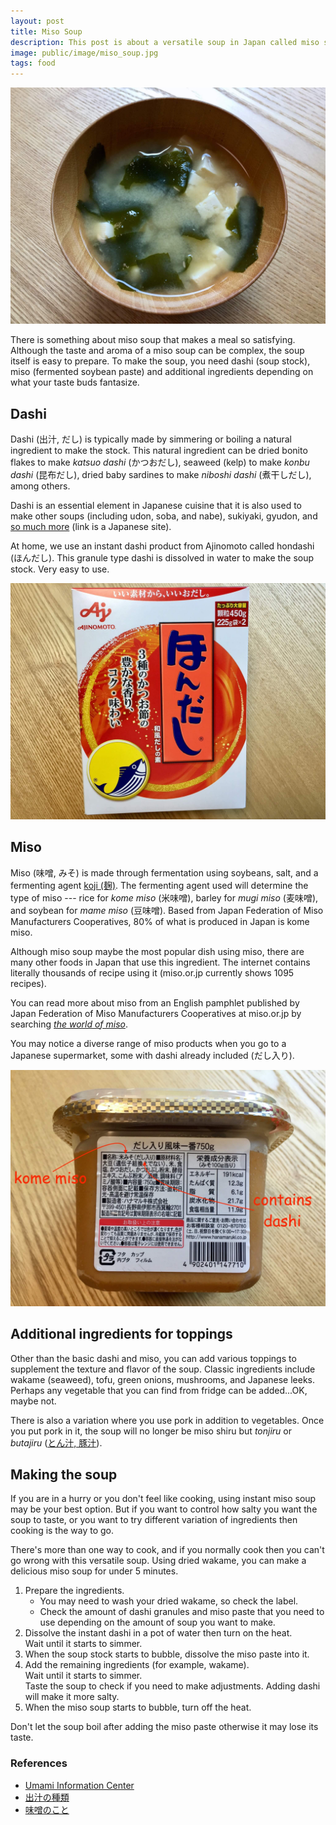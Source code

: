 ```yaml
---
layout: post
title: Miso Soup
description: This post is about a versatile soup in Japan called miso shiru (miso soup).
image: public/image/miso_soup.jpg
tags: food
---
```


![Miso soup with wakame and tofu](/public/image/miso_soup.jpg)

There is something about miso soup that makes a meal so satisfying. Although the taste and aroma of a miso soup can be complex, the soup itself is easy to prepare. To make the soup, you need dashi (soup stock), miso (fermented soybean paste) and additional ingredients depending on what your taste buds fantasize.

## Dashi

Dashi (出汁, だし) is typically made by simmering or boiling a natural ingredient to make the stock. This natural ingredient can be dried bonito flakes to make *katsuo dashi* (かつおだし),  seaweed (kelp) to make *konbu dashi* (昆布だし), dried baby sardines to make *niboshi dashi* (煮干しだし), among others.

Dashi is an essential element in Japanese cuisine that it is also used to make other soups (including udon, soba, and nabe), sukiyaki, gyudon, and [so much more](https://park.ajinomoto.co.jp/recipe/search/?search_word=「ほんだし」) (link is a Japanese site).

At home, we use an instant dashi product from Ajinomoto called hondashi (ほんだし). This granule type dashi is dissolved in water to make the soup stock. Very easy to use.

![Ajinomoto Hondashi](/public/image/dashi.jpg)

## Miso

Miso (味噌, みそ) is made through fermentation using soybeans, salt, and a fermenting agent [koji (麹)](https://en.wikipedia.org/wiki/Aspergillus_oryzae). The fermenting agent used will determine the type of miso --- rice for *kome miso* (米味噌), barley for *mugi miso* (麦味噌), and soybean for *mame miso* (豆味噌). Based from Japan Federation of Miso Manufacturers Cooperatives, 80% of what is produced in Japan is kome miso.

Although miso soup maybe the most popular dish using miso, there are many other foods in Japan that use this ingredient. The internet contains literally thousands of recipe using it (miso.or.jp currently shows 1095 recipes).

You can read more about miso from an English pamphlet published by Japan Federation of Miso Manufacturers Cooperatives at miso.or.jp by searching [*the world of miso*](https://www.google.com/search?q=world+of+miso).

You may notice a diverse range of miso products when you go to a Japanese supermarket, some with dashi already included (だし入り).

![Kome miso with dashi](/public/image/miso.jpg)

## Additional ingredients for toppings

Other than the basic dashi and miso, you can add various toppings to supplement the texture and flavor of the soup. Classic ingredients include wakame (seaweed), tofu, green onions, mushrooms, and Japanese leeks. Perhaps any vegetable that you can find from fridge can be added...OK, maybe not.

There is also a variation where you use pork in addition to vegetables. Once you put pork in it, the soup will no longer be miso shiru but *tonjiru* or *butajiru* ([とん汁, 豚汁](https://www.google.com/search?tbm=isch&q=tonjiru)).

## Making the soup

If you are in a hurry or you don't feel like cooking, using instant miso soup may be your best option. But if you want to control how salty you want the soup to taste, or you want to try different variation of ingredients then cooking is the way to go.

There's more than one way to cook, and if you normally cook then you can't go wrong with this versatile soup.
Using dried wakame, you can make a delicious miso soup for under 5 minutes.

1. Prepare the ingredients.
    - You may need to wash your dried wakame, so check the label.
    - Check the amount of dashi granules and miso paste that you need to use depending on the amount of soup you want to make.
2. Dissolve the instant dashi in a pot of water then turn on the heat.  
Wait until it starts to simmer.
3. When the soup stock starts to bubble, dissolve the miso paste into it.
4. Add the remaining ingredients (for example, wakame).  
Wait until it starts to simmer.  
Taste the soup to check if you need to make adjustments. Adding dashi will make it more salty.
5. When the miso soup starts to bubble, turn off the heat.

Don't let the soup boil after adding the miso paste otherwise it may lose its taste.

### References

- [Umami Information Center](https://www.umamiinfo.com)
- [出汁の種類](https://washoku-no-umami.jp/soup-type)
- [味噌のこと](https://www.marukome.co.jp/miso/)
